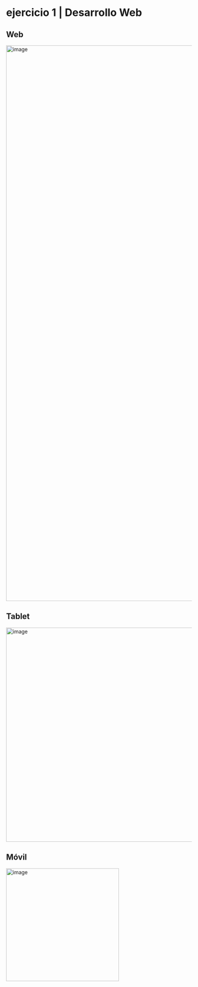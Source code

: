 # ejercicio 1 | Desarrollo Web

## Web
<img width="1507" alt="image" src="https://github.com/user-attachments/assets/e2e049cf-3fc7-4301-a97b-0be1a6331e6d">

## Tablet
<img width="581" alt="image" src="https://github.com/user-attachments/assets/8b9b987c-52ef-46b6-be4c-e2b4e31a08d0">

## Móvil
<img width="306" alt="image" src="https://github.com/user-attachments/assets/883d2ca8-d7e6-4066-bbba-52a36d604e6a">
